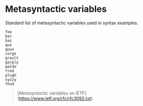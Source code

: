# Metasyntactic variables

Standard list of metasyntactic variables used in syntax examples.

```
foo
bar
baz
qux
quux
corge
grault
garply
waldo
fred
plugh
xyzzy
thud
```

> [*Metasyntactic variables* on IETF]
(https://www.ietf.org/rfc/rfc3092.txt).
